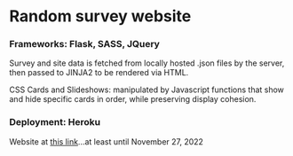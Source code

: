 # Random survey website

### Frameworks: Flask, SASS, JQuery

Survey and site data is fetched from locally hosted .json files by the server, then passed to JINJA2 to be rendered via HTML. 

CSS Cards and Slideshows: manipulated by Javascript functions that show and hide specific cards in order, while preserving display cohesion.

### Deployment: Heroku

Website at [this link](https://survey-website-flask.herokuapp.com/)...at least until November 27, 2022